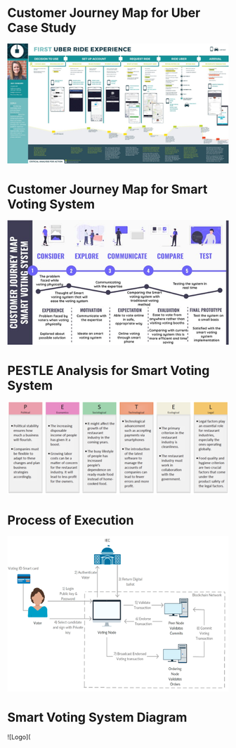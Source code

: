 # Customer Journey Map for Uber Case Study

![Logo](https://github.com/yashraj9011/AIDS-Semester-5/blob/master/Design%20Thinking%20Laboratory/Customer%20Journey%20Map%20for%20%20Uber%20Case%20Study.jpg)


# Customer Journey Map for Smart Voting System
![Logo](https://github.com/yashraj9011/AIDS-Semester-5/blob/master/Design%20Thinking%20Laboratory/Customer%20Journey%20Map%20for%20Smart%20Voting%20System.jpg)


# PESTLE Analysis for Smart Voting System 
![Logo](https://github.com/yashraj9011/AIDS-Semester-5/blob/master/Design%20Thinking%20Laboratory/PESTLE%20Aanalysis%20For%20Smart%20Voting%20System.png)

# Process of Execution
![Logo](https://github.com/yashraj9011/AIDS-Semester-5/blob/master/Design%20Thinking%20Laboratory/Process%20of%20execution.png)

# Smart Voting System Diagram
![Logo](
